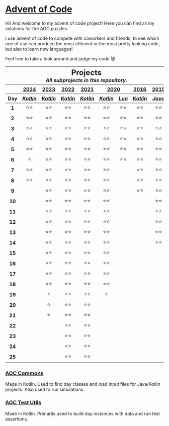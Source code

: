 # [Advent of Code](https://adventofcode.com/about)

Hi! And welcome to my advent of code project! Here you can find all my solutions for the AOC puzzles.

I use advent of code to compete with coworkers and friends, to see which one of use can produce the most efficient or
the most pretty looking code, but also to learn new languages!

Feel free to take a look around and judge my code 😈

<table>
<thead>
<tr>
<th colspan="9" style="text-align: center">
<h2 style="padding: 0; margin: 0">Projects</h2>
<i>All subprojects in this repository.</i>
</th>
</tr>

<tr>
<th></th>
<th style="text-align: center"><a href="https://adventofcode.com/2024">2024</a></th>
<th style="text-align: center"><a href="https://adventofcode.com/2023">2023</a></th>
<th style="text-align: center"><a href="https://adventofcode.com/2022">2022</a></th>
<th style="text-align: center"><a href="https://adventofcode.com/2021">2021</a></th>
<th style="text-align: center" colspan="2"><a href="https://adventofcode.com/2020">2020</a></th>
<th style="text-align: center"><a href="https://adventofcode.com/2016">2016</a></th>
<th style="text-align: center"><a href="https://adventofcode.com/2015">2015</a></th>
</tr>

<tr>
<th>Day</th>
<th style="text-align: center"><a href="2024/kotlin"><i>Kotlin</i></a></th>
<th style="text-align: center"><a href="2023/kotlin"><i>Kotlin</i></a></th>
<th style="text-align: center"><a href="2022/kotlin"><i>Kotlin</i></a></th>
<th style="text-align: center"><a href="2021/kotlin"><i>Kotlin</i></a></th>
<th style="text-align: center"><a href="2020/kotlin"><i>Kotlin</i></a></th>
<th style="text-align: center"><a href="2020/lua"><i>Lua</i></a></th>
<th style="text-align: center"><a href="2016/kotlin"><i>Kotlin</i></a></th>
<th style="text-align: center"><a href="2015/java"><i>Java</i></a></th>
</tr>
</thead>

<tbody>
<tr>
<td style="text-align: center"><b>1</b></td>
<td style="text-align: center">⭐⭐</td>
<td style="text-align: center">⭐⭐</td>
<td style="text-align: center">⭐⭐</td>
<td style="text-align: center">⭐⭐</td>
<td style="text-align: center">⭐⭐</td>
<td style="text-align: center">⭐⭐</td>
<td style="text-align: center">⭐⭐</td>
<td style="text-align: center">⭐⭐</td>
</tr>

<tr>
<td style="text-align: center"><b>2</b></td>
<td style="text-align: center">⭐⭐</td>
<td style="text-align: center">⭐⭐</td>
<td style="text-align: center">⭐⭐</td>
<td style="text-align: center">⭐⭐</td>
<td style="text-align: center">⭐⭐</td>
<td style="text-align: center">⭐⭐</td>
<td style="text-align: center">⭐⭐</td>
<td style="text-align: center">⭐⭐</td>
</tr>

<tr>
<td style="text-align: center"><b>3</b></td>
<td style="text-align: center">⭐⭐</td>
<td style="text-align: center">⭐⭐</td>
<td style="text-align: center">⭐⭐</td>
<td style="text-align: center">⭐⭐</td>
<td style="text-align: center">⭐⭐</td>
<td style="text-align: center">⭐⭐</td>
<td style="text-align: center">⭐⭐</td>
<td style="text-align: center">⭐⭐</td>
</tr>

<tr>
<td style="text-align: center"><b>4</b></td>
<td style="text-align: center">⭐⭐</td>
<td style="text-align: center">⭐⭐</td>
<td style="text-align: center">⭐⭐</td>
<td style="text-align: center">⭐⭐</td>
<td style="text-align: center">⭐⭐</td>
<td style="text-align: center">⭐⭐</td>
<td style="text-align: center">⭐⭐</td>
<td style="text-align: center">⭐⭐</td>
</tr>

<tr>
<td style="text-align: center"><b>5</b></td>
<td style="text-align: center">⭐⭐</td>
<td style="text-align: center">⭐⭐</td>
<td style="text-align: center">⭐⭐</td>
<td style="text-align: center">⭐⭐</td>
<td style="text-align: center">⭐⭐</td>
<td style="text-align: center">⭐⭐</td>
<td style="text-align: center">⭐⭐</td>
<td style="text-align: center">⭐⭐</td>
</tr>

<tr>
<td style="text-align: center"><b>6</b></td>
<td style="text-align: center">⭐</td>
<td style="text-align: center">⭐⭐</td>
<td style="text-align: center">⭐⭐</td>
<td style="text-align: center">⭐⭐</td>
<td style="text-align: center">⭐⭐</td>
<td style="text-align: center">⭐⭐</td>
<td style="text-align: center">⭐⭐</td>
<td style="text-align: center">⭐⭐</td>
</tr>

<tr>
<td style="text-align: center"><b>7</b></td>
<td style="text-align: center">⭐⭐</td>
<td style="text-align: center">⭐⭐</td>
<td style="text-align: center">⭐⭐</td>
<td style="text-align: center">⭐⭐</td>
<td style="text-align: center">⭐⭐</td>
<td style="text-align: center"></td>
<td style="text-align: center">⭐⭐</td>
<td style="text-align: center">⭐⭐</td>
</tr>

<tr>
<td style="text-align: center"><b>8</b></td>
<td style="text-align: center">⭐⭐</td>
<td style="text-align: center">⭐⭐</td>
<td style="text-align: center">⭐⭐</td>
<td style="text-align: center">⭐⭐</td>
<td style="text-align: center">⭐⭐</td>
<td style="text-align: center"></td>
<td style="text-align: center">⭐⭐</td>
<td style="text-align: center">⭐⭐</td>
</tr>

<tr>
<td style="text-align: center"><b>9</b></td>
<td style="text-align: center"></td>
<td style="text-align: center">⭐⭐</td>
<td style="text-align: center">⭐⭐</td>
<td style="text-align: center">⭐⭐</td>
<td style="text-align: center">⭐⭐</td>
<td style="text-align: center"></td>
<td style="text-align: center">⭐⭐</td>
<td style="text-align: center">⭐⭐</td>
</tr>

<tr>
<td style="text-align: center"><b>10</b></td>
<td style="text-align: center"></td>
<td style="text-align: center">⭐⭐</td>
<td style="text-align: center">⭐⭐</td>
<td style="text-align: center">⭐⭐</td>
<td style="text-align: center">⭐⭐</td>
<td style="text-align: center"></td>
<td style="text-align: center"></td>
<td style="text-align: center">⭐⭐</td>
</tr>

<tr>
<td style="text-align: center"><b>11</b></td>
<td style="text-align: center"></td>
<td style="text-align: center">⭐⭐</td>
<td style="text-align: center">⭐⭐</td>
<td style="text-align: center">⭐⭐</td>
<td style="text-align: center">⭐⭐</td>
<td style="text-align: center"></td>
<td style="text-align: center"></td>
<td style="text-align: center">⭐⭐</td>
</tr>

<tr>
<td style="text-align: center"><b>12</b></td>
<td style="text-align: center"></td>
<td style="text-align: center">⭐⭐</td>
<td style="text-align: center">⭐⭐</td>
<td style="text-align: center">⭐⭐</td>
<td style="text-align: center">⭐⭐</td>
<td style="text-align: center"></td>
<td style="text-align: center"></td>
<td style="text-align: center">⭐⭐</td>
</tr>

<tr>
<td style="text-align: center"><b>13</b></td>
<td style="text-align: center"></td>
<td style="text-align: center">⭐⭐</td>
<td style="text-align: center">⭐⭐</td>
<td style="text-align: center">⭐⭐</td>
<td style="text-align: center">⭐⭐</td>
<td style="text-align: center"></td>
<td style="text-align: center"></td>
<td style="text-align: center">⭐⭐</td>
</tr>

<tr>
<td style="text-align: center"><b>14</b></td>
<td style="text-align: center"></td>
<td style="text-align: center">⭐⭐</td>
<td style="text-align: center">⭐⭐</td>
<td style="text-align: center">⭐⭐</td>
<td style="text-align: center">⭐⭐</td>
<td style="text-align: center"></td>
<td style="text-align: center"></td>
<td style="text-align: center">⭐⭐</td>
</tr>

<tr>
<td style="text-align: center"><b>15</b></td>
<td style="text-align: center"></td>
<td style="text-align: center">⭐⭐</td>
<td style="text-align: center">⭐⭐</td>
<td style="text-align: center">⭐⭐</td>
<td style="text-align: center">⭐⭐</td>
<td style="text-align: center"></td>
<td style="text-align: center"></td>
<td style="text-align: center"></td>
</tr>

<tr>
<td style="text-align: center"><b>16</b></td>
<td style="text-align: center"></td>
<td style="text-align: center">⭐⭐</td>
<td style="text-align: center">⭐⭐</td>
<td style="text-align: center">⭐⭐</td>
<td style="text-align: center">⭐⭐</td>
<td style="text-align: center"></td>
<td style="text-align: center"></td>
<td style="text-align: center"></td>
</tr>

<tr>
<td style="text-align: center"><b>17</b></td>
<td style="text-align: center"></td>
<td style="text-align: center">⭐⭐</td>
<td style="text-align: center">⭐⭐</td>
<td style="text-align: center">⭐⭐</td>
<td style="text-align: center">⭐⭐</td>
<td style="text-align: center"></td>
<td style="text-align: center"></td>
<td style="text-align: center"></td>
</tr>

<tr>
<td style="text-align: center"><b>18</b></td>
<td style="text-align: center"></td>
<td style="text-align: center">⭐⭐</td>
<td style="text-align: center">⭐⭐</td>
<td style="text-align: center">⭐⭐</td>
<td style="text-align: center">⭐⭐</td>
<td style="text-align: center"></td>
<td style="text-align: center"></td>
<td style="text-align: center"></td>
</tr>

<tr>
<td style="text-align: center"><b>19</b></td>
<td style="text-align: center"></td>
<td style="text-align: center">⭐</td>
<td style="text-align: center">⭐⭐</td>
<td style="text-align: center">⭐⭐</td>
<td style="text-align: center">⭐</td>
<td style="text-align: center"></td>
<td style="text-align: center"></td>
<td style="text-align: center"></td>
</tr>

<tr>
<td style="text-align: center"><b>20</b></td>
<td style="text-align: center"></td>
<td style="text-align: center">⭐</td>
<td style="text-align: center">⭐⭐</td>
<td style="text-align: center">⭐⭐</td>
<td style="text-align: center"></td>
<td style="text-align: center"></td>
<td style="text-align: center"></td>
<td style="text-align: center"></td>
</tr>

<tr>
<td style="text-align: center"><b>21</b></td>
<td style="text-align: center"></td>
<td style="text-align: center">⭐</td>
<td style="text-align: center">⭐⭐</td>
<td style="text-align: center">⭐⭐</td>
<td style="text-align: center"></td>
<td style="text-align: center"></td>
<td style="text-align: center"></td>
<td style="text-align: center"></td>
</tr>

<tr>
<td style="text-align: center"><b>22</b></td>
<td style="text-align: center"></td>
<td style="text-align: center"></td>
<td style="text-align: center">⭐⭐</td>
<td style="text-align: center">⭐⭐</td>
<td style="text-align: center"></td>
<td style="text-align: center"></td>
<td style="text-align: center"></td>
<td style="text-align: center"></td>
</tr>

<tr>
<td style="text-align: center"><b>23</b></td>
<td style="text-align: center"></td>
<td style="text-align: center"></td>
<td style="text-align: center">⭐⭐</td>
<td style="text-align: center">⭐⭐</td>
<td style="text-align: center"></td>
<td style="text-align: center"></td>
<td style="text-align: center"></td>
<td style="text-align: center"></td>
</tr>

<tr>
<td style="text-align: center"><b>24</b></td>
<td style="text-align: center"></td>
<td style="text-align: center"></td>
<td style="text-align: center">⭐⭐</td>
<td style="text-align: center">⭐⭐</td>
<td style="text-align: center"></td>
<td style="text-align: center"></td>
<td style="text-align: center"></td>
<td style="text-align: center"></td>
</tr>

<tr>
<td style="text-align: center"><b>25</b></td>
<td style="text-align: center"></td>
<td style="text-align: center"></td>
<td style="text-align: center">⭐⭐</td>
<td style="text-align: center">⭐⭐</td>
<td style="text-align: center"></td>
<td style="text-align: center"></td>
<td style="text-align: center"></td>
<td style="text-align: center"></td>
</tr>
</tbody>
</table>

### [AOC Commons](aoc-commons)

Made in Kotlin. Used to find day classes and load input files for Java/Kotlin projects. Also used to run simulations.

### [AOC Test Utils](aoc-test-utils)

Made in Kotlin. Primarily used to build day instances with data and run test assertions.
